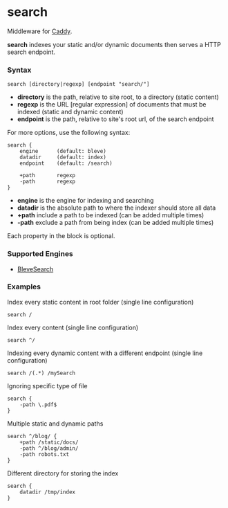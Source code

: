 # search

Middleware for [Caddy](https://caddyserver.com).

**search** indexes your static and/or dynamic documents then serves a HTTP search endpoint.

### Syntax

```
search [directory|regexp] [endpoint "search/"]
```
* **directory** is the path, relative to site root, to a directory (static content)
* **regexp** is the URL [regular expression] of documents that must be indexed (static and dynamic content)
* **endpoint** is the path, relative to site's root url, of the search endpoint

For more options, use the following syntax:

```
search {
    engine      (default: bleve)
    datadir     (default: index)
    endpoint    (default: /search)

    +path       regexp
    -path       regexp
}
```
* **engine** is the engine for indexing and searching
* **datadir** is the absolute path to where the indexer should store all data
* **+path** include a path to be indexed (can be added multiple times)
* **-path** exclude a path from being index (can be added multiple times)

Each property in the block is optional.

### Supported Engines

* [BleveSearch](http://github.com/blevesearch/bleve)

### Examples

Index every static content in root folder (single line configuration)
```
search /
```

Index every content (single line configuration)
```
search ^/
```

Indexing every dynamic content with a different endpoint (single line configuration)
```
search /(.*) /mySearch
```

Ignoring specific type of file
```
search {
    -path \.pdf$
}
```

Multiple static and dynamic paths
```
search ^/blog/ {
	+path /static/docs/
    -path ^/blog/admin/
    -path robots.txt
}
```

Different directory for storing the index
```
search {
	datadir /tmp/index
}
```
